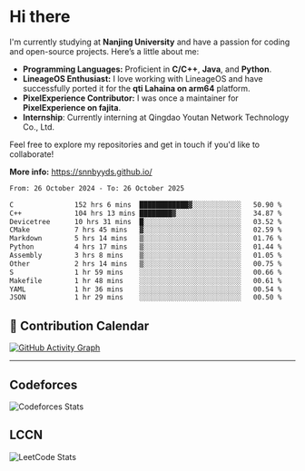 # Hi there

I'm currently studying at **Nanjing University** and have a passion for coding and open-source projects. Here’s a little about me:

- **Programming Languages:** Proficient in **C/C++**, **Java**, and **Python**.
- **LineageOS Enthusiast:** I love working with LineageOS and have successfully ported it for the **qti Lahaina on arm64** platform.
- **PixelExperience Contributor:** I was once a maintainer for **PixelExperience on fajita**.
- **Internship**: Currently interning at Qingdao Youtan Network Technology Co., Ltd.

Feel free to explore my repositories and get in touch if you'd like to collaborate!

**More info:** https://snnbyyds.github.io/

<!--START_SECTION:waka-->

```txt
From: 26 October 2024 - To: 26 October 2025

C               152 hrs 6 mins  ████████████▓░░░░░░░░░░░░   50.90 %
C++             104 hrs 13 mins ████████▓░░░░░░░░░░░░░░░░   34.87 %
Devicetree      10 hrs 31 mins  █░░░░░░░░░░░░░░░░░░░░░░░░   03.52 %
CMake           7 hrs 45 mins   ▓░░░░░░░░░░░░░░░░░░░░░░░░   02.59 %
Markdown        5 hrs 14 mins   ▒░░░░░░░░░░░░░░░░░░░░░░░░   01.76 %
Python          4 hrs 17 mins   ▒░░░░░░░░░░░░░░░░░░░░░░░░   01.44 %
Assembly        3 hrs 8 mins    ▒░░░░░░░░░░░░░░░░░░░░░░░░   01.05 %
Other           2 hrs 14 mins   ▒░░░░░░░░░░░░░░░░░░░░░░░░   00.75 %
S               1 hr 59 mins    ░░░░░░░░░░░░░░░░░░░░░░░░░   00.66 %
Makefile        1 hr 48 mins    ░░░░░░░░░░░░░░░░░░░░░░░░░   00.61 %
YAML            1 hr 36 mins    ░░░░░░░░░░░░░░░░░░░░░░░░░   00.54 %
JSON            1 hr 29 mins    ░░░░░░░░░░░░░░░░░░░░░░░░░   00.50 %
```

<!--END_SECTION:waka-->

## 📅 Contribution Calendar

[![GitHub Activity Graph](https://github-readme-activity-graph.vercel.app/graph?username=snnbyyds&theme=react-dark)](https://github.com/snnbyyds)

---

## Codeforces
![Codeforces Stats](https://codeforces-readme-stats.vercel.app/api/card?username=snnbyyds)

## LCCN
![LeetCode Stats](https://leetcard.jacoblin.cool/snnbyyds?theme=light&font=Fuzzy%20Bubbles&site=cn)
